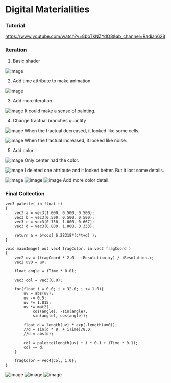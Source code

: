 # Digital Materialities

### Tutorial
https://www.youtube.com/watch?v=8bbTkNZYdQ8&ab_channel=Radian628

### Iteration
1. Basic shader

![image](https://github.com/pfyuan110/CT3-FA23/assets/113642868/98d50ea2-f987-4d9a-a549-3f4e1c4460cf)

2. Add time attribute to make animation

![image](https://github.com/pfyuan110/CT3-FA23/assets/113642868/670977cb-3f8b-4e47-a604-e8658fb00892)

3. Add more iteration

![image](https://github.com/pfyuan110/CT3-FA23/assets/113642868/5de07fba-d4e3-4eff-bc91-afca405f8436)
It could make a sense of painting.

4. Change fractual branches quantity

![image](https://github.com/pfyuan110/CT3-FA23/assets/113642868/7b0de7c7-8ed8-4747-94f2-9b39737f4cf0)
When the fractual decreased, it looked like some cells.

![image](https://github.com/pfyuan110/CT3-FA23/assets/113642868/a6d1ee85-1fe7-4428-b9ea-cc0da538e8ef)
When the fractual increased, it looked like noise.

5. Add color

![image](https://github.com/pfyuan110/CT3-FA23/assets/113642868/6d92c5fd-9c1c-4ca4-9a6f-6b168cc371e2)
Only center had the color.

![image](https://github.com/pfyuan110/CT3-FA23/assets/113642868/72ebaeb5-4848-457e-a8df-924c244f345b)
I deleted one attribute and it looked better. But it lost some details.

![image](https://github.com/pfyuan110/CT3-FA23/assets/113642868/5c4f4e40-cd69-41f8-8606-2f62fad5bf31)
![image](https://github.com/pfyuan110/CT3-FA23/assets/113642868/c58fe06a-0ae5-4b82-9765-41e65e08a5c0)
![image](https://github.com/pfyuan110/CT3-FA23/assets/113642868/ced82c0c-d418-4488-9b2a-811a8bf5d89e)
Add more color detail.

### Final Collection
```
vec3 palette( in float t)
{
    vec3 a = vec3(1.000, 0.500, 0.500);
    vec3 b = vec3(0.500, 0.500, 0.500);
    vec3 c = vec3(0.750, 1.000, 0.667);
    vec3 d = vec3(0.800, 1.000, 0.333);
    
    return a + b*cos( 6.28318*(c*t+d) );
}

void mainImage( out vec4 fragColor, in vec2 fragCoord )
{
    vec2 uv = (fragCoord * 2.0 - iResolution.xy) / iResolution.x;
    vec2 uv0 = uv;
    
    float angle = iTime * 0.01;
    
    vec3 col = vec3(0.0);
    
    for(float i = 0.0; i < 32.0; i += 1.0){
        uv = abs(uv);
        uv -= 0.5;
        uv *= 1.015;
        uv *= mat2(
            cos(angle), -sin(angle), 
            sin(angle), cos(angle));
            
        float d = length(uv) * exp(-length(uv0));
        //d = sin(d * 8. + iTime)/8.0;
        //d = abs(d);
        
        col = palette(length(uv) + i * 0.1 + iTime * 0.1);
        col += d;
    }
    
    fragColor = vec4(col, 1.0);
}
```

![image](https://github.com/pfyuan110/CT3-FA23/assets/113642868/80d642c9-43e1-4eba-adf8-5662cca34cc3)
![image](https://github.com/pfyuan110/CT3-FA23/assets/113642868/575b485d-5aef-40cd-b15c-3c8cffea3e39)
![image](https://github.com/pfyuan110/CT3-FA23/assets/113642868/f3e1ac35-5548-4c1e-8f1b-3da917874759)

